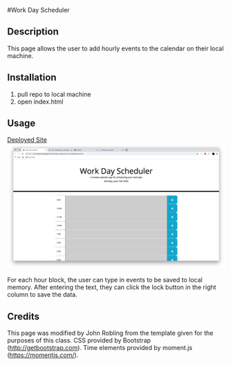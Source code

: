 #Work Day Scheduler

## Description

This page allows the user to add hourly events to the calendar on their local machine.

## Installation
    
1. pull repo to local machine
2. open index.html

## Usage

[Deployed Site](https://roblingjohn.github.io/gt-homework-05-schedule/)
![Home](./assets/home.png)

For each hour block, the user can type in events to be saved to local memory. After entering the text, they can click the lock button in the right column to save the data.

## Credits

This page was modified by John Robling from the template given for the purposes of this class. CSS provided by Bootstrap (http://getbootstrap.com). Time elements provided by moment.js (https://momentjs.com/). 